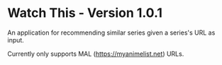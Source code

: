 # Watch This - Version 1.0.1

An application for recommending similar series given a series's URL as input.

Currently only supports MAL (https://myanimelist.net) URLs.
